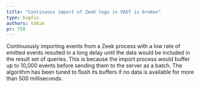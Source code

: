 ```yaml
---
title: "Continuous import of Zeek logs in VAST is broken"
type: bugfix
authors: tobim
pr: 750
---
```


Continuously importing events from a Zeek process with a low rate of emitted
events resulted in a long delay until the data would be included in the result
set of queries. This is because the import process would buffer up to 10,000
events before sending them to the server as a batch. The algorithm has been
tuned to flush its buffers if no data is available for more than 500
milliseconds.
